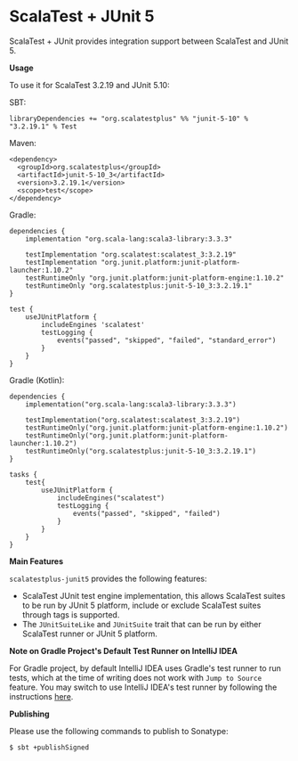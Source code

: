 # ScalaTest + JUnit 5
ScalaTest + JUnit provides integration support between ScalaTest and JUnit 5.

**Usage**

To use it for ScalaTest 3.2.19 and JUnit 5.10:

SBT:

```
libraryDependencies += "org.scalatestplus" %% "junit-5-10" % "3.2.19.1" % Test
```

Maven:

```
<dependency>
  <groupId>org.scalatestplus</groupId>
  <artifactId>junit-5-10_3</artifactId>
  <version>3.2.19.1</version>
  <scope>test</scope>
</dependency>
```

Gradle: 

```
dependencies {
    implementation "org.scala-lang:scala3-library:3.3.3"

    testImplementation "org.scalatest:scalatest_3:3.2.19"
    testImplementation "org.junit.platform:junit-platform-launcher:1.10.2"
    testRuntimeOnly "org.junit.platform:junit-platform-engine:1.10.2"
    testRuntimeOnly "org.scalatestplus:junit-5-10_3:3.2.19.1"
}

test {
    useJUnitPlatform {
        includeEngines 'scalatest'
        testLogging {
            events("passed", "skipped", "failed", "standard_error")
        }
    }
}
```

Gradle (Kotlin): 

```
dependencies {
    implementation("org.scala-lang:scala3-library:3.3.3")

    testImplementation("org.scalatest:scalatest_3:3.2.19")
    testRuntimeOnly("org.junit.platform:junit-platform-engine:1.10.2")
    testRuntimeOnly("org.junit.platform:junit-platform-launcher:1.10.2")
    testRuntimeOnly("org.scalatestplus:junit-5-10_3:3.2.19.1")
}

tasks {
    test{
        useJUnitPlatform {
            includeEngines("scalatest")
            testLogging {
                events("passed", "skipped", "failed")
            }
        }
    }
}
```

**Main Features**

`scalatestplus-junit5` provides the following features:

  - ScalaTest JUnit test engine implementation, this allows ScalaTest suites to be run by JUnit 5 platform, include or exclude ScalaTest suites through tags is supported.
  - The `JUnitSuiteLike` and `JUnitSuite` trait that can be run by either ScalaTest runner or JUnit 5 platform.

**Note on Gradle Project's Default Test Runner on IntelliJ IDEA**

For Gradle project, by default IntelliJ IDEA uses Gradle's test runner to run tests, which at the time of writing does not work with `Jump to Source` feature.  You may switch to use IntelliJ IDEA's test runner by following the instructions [here](https://www.jetbrains.com/help/idea/work-with-tests-in-gradle.html#configure_gradle_test_runner).

**Publishing**

Please use the following commands to publish to Sonatype:

```
$ sbt +publishSigned
```